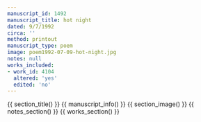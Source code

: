 ```yaml
---
manuscript_id: 1492
manuscript_title: hot night
dated: 9/7/1992
circa: ''
method: printout
manuscript_type: poem
image: poem1992-07-09-hot-night.jpg
notes: null
works_included:
- work_id: 4104
  altered: 'yes'
  edited: 'no'
---
```


{{ section_title() }}
{{ manuscript_info() }}
{{ section_image() }}
{{ notes_section() }}
{{ works_section() }}
